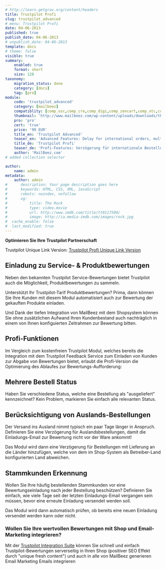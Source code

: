 ```yaml
---
# http://learn.getgrav.org/content/headers
title: Trustpilot Profi
slug: trustpilot_advanced
# menu: Trustpilot Profi
date: 04-06-2013
published: true
publish_date: 04-06-2013
# unpublish_date: 04-06-2013
template: docs
# theme: false
visible: true
summary:
    enabled: true
    format: short
    size: 128
taxonomy:
    migration_status: done
    category: [docs]
    tag: [pro]
module:
    code: 'trustpilot_advanced'
    category: [mailbeez]
    compatiblity: [comp_osc,comp_cre,comp_digi,comp_zencart,comp_xtc,comp_xtcm2,comp_gambio]
    thumbnail: 'http://www.mailbeez.com/wp-content/uploads/downloads/thumbnails/2013/06/top_64.png'
    pro: 'pro'
    cert: 'true'
    price: '99 EUR'
    title_en: 'Trustpilot Advanced'
    teaser_en: 'Advanced Features: Delay for international orders, multiple Order status, recognition of regular customers'
    title_de: 'Trustpilot Profi'
    teaser_de: 'Profi-Features: Verzögerung für internationale Bestellungen, Stammkunden-Erkennung und mehr'
    author: 'MailBeez.com'
# added collection selector

author:
    name: admin
metadata:
    author: admin
#      description: Your page description goes here
#      keywords: HTML, CSS, XML, JavaScript
#      robots: noindex, nofollow
#      og:
#          title: The Rock
#          type: video.movie
#          url: http://www.imdb.com/title/tt0117500/
#          image: http://ia.media-imdb.com/images/rock.jpg
#  cache_enable: false
#  last_modified: true
---
```


**Optimieren Sie Ihre Trustpilot Partnerschaft**

Trustpilot Unique Link Version: [Trustpilot Profi Unique Link Version](/dokumentation/mailbeez/trustpilot_advanced_ul/)



## Einladung zu Service- & Produktbewertungen

Neben den bekannten Trustpilot Service-Bewertungen bietet Trustpilot auch die Möglichkeit, Produktbewertungen zu sammeln.

Unterstützt Ihr Trustpilot-Tarif Produktbewertungen? Prima, dann können Sie Ihre Kunden mit diesem Modul automatisiert auch zur Bewertung der gekauften Produkte einladen.

Und Dank der tiefen Integration von MailBeez mit dem Shopsystem können Sie ohne zusätzlichen Aufwand Ihren Kundenbestand auch nachträglich in einem von Ihnen konfiguierten Zeitrahmen zur Bewertung bitten.

## Profi-Funktionen

Im Vergleich zum kostenfreien Trustpilot Modul, welches bereits die Integration mit dem Trustpilot Feedback Service zum Einladen von Kunden zur Abgabe von Bewertungen bietet, erlaubt die Profi-Version die Optimierung des Ablaufes zur Bewertungs-Aufforderung:

## Mehrere Bestell Status

Haben Sie verschiedene Status, welche eine Bestellung als "ausgeliefert" kennzeichnet? Kein Problem, markieren Sie einfach alle relevanten Status.

## Berücksichtigung von Auslands-Bestellungen

Der Versand ins Ausland nimmt typisch ein paar Tage länger in Anspruch. Definieren Sie eine Verzögerung für Auslandsbestellungen, damit die Einladungs-Email zur Bewertung nicht vor der Ware ankommt!

Das Modul wird dann eine Verzögerung für Bestellungen mit Lieferung an die Länder hinzufügen, welche von dem im Shop-System als Betreiber-Land konfigurierten Land abweichen.

## Stammkunden Erkennung

Wollen Sie Ihre häufig bestellenden Stammkunden vor eine Bewertungseinladung nach jeder Bestellung beschützen? Definieren Sie einfach, wie viele Tage seit der letzten Einladungs-Email vergangen sein müssen, bevor eine erneute Einladung versendet werden soll.

Das Modul wird dann automatisch prüfen, ob bereits eine neuen Einladung versendet werden kann oder nicht.



### Wollen Sie Ihre wertvollen Bewertungen mit Shop und Email-Marketing integrieren?

Mit der [Trustpilot Integration Suite](/dokumentation/configbeez/config_trustpilot_rss_importer/) können Sie schnell und einfach Trustpilot-Bewertungen serverseitig in Ihren Shop (positiver SEO Effekt durch "unique fresh content") und auch in alle von MailBeez generieren Email Marketing Emails integrieren
